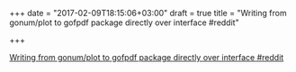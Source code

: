 +++
date = "2017-02-09T18:15:06+03:00"
draft = true
title = "Writing from gonum/plot to gofpdf package directly over interface  #reddit"

+++

<p><a href="https://t.co/NTnD0zVhuK">Writing from gonum/plot to gofpdf package directly over interface  #reddit</a></p>
